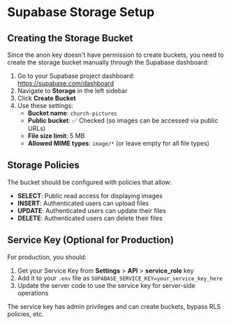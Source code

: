 # Supabase Storage Setup

## Creating the Storage Bucket

Since the anon key doesn't have permission to create buckets, you need to create the storage bucket manually through the Supabase dashboard:

1. Go to your Supabase project dashboard: https://supabase.com/dashboard
2. Navigate to **Storage** in the left sidebar
3. Click **Create Bucket**
4. Use these settings:
   - **Bucket name**: `church-pictures`
   - **Public bucket**: ✅ Checked (so images can be accessed via public URLs)
   - **File size limit**: 5 MB
   - **Allowed MIME types**: `image/*` (or leave empty for all file types)

## Storage Policies

The bucket should be configured with policies that allow:
- **SELECT**: Public read access for displaying images
- **INSERT**: Authenticated users can upload files
- **UPDATE**: Authenticated users can update their files
- **DELETE**: Authenticated users can delete their files

## Service Key (Optional for Production)

For production, you should:
1. Get your Service Key from **Settings** > **API** > **service_role** key
2. Add it to your `.env` file as `SUPABASE_SERVICE_KEY=your_service_key_here`
3. Update the server code to use the service key for server-side operations

The service key has admin privileges and can create buckets, bypass RLS policies, etc.